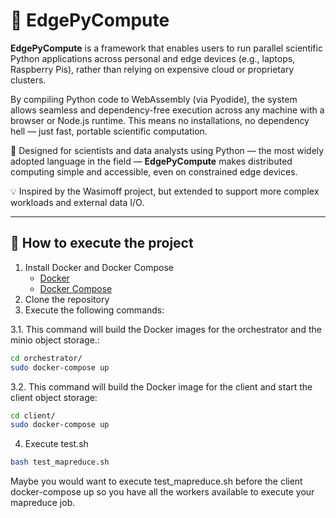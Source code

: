 # 🚀 EdgePyCompute

**EdgePyCompute** is a framework that enables users to run parallel scientific Python applications across personal and edge devices (e.g., laptops, Raspberry Pis), rather than relying on expensive cloud or proprietary clusters.

By compiling Python code to WebAssembly (via Pyodide), the system allows seamless and dependency-free execution across any machine with a browser or Node.js runtime. This means no installations, no dependency hell — just fast, portable scientific computation.

🔬 Designed for scientists and data analysts using Python — the most widely adopted language in the field — **EdgePyCompute** makes distributed computing simple and accessible, even on constrained edge devices.

💡 Inspired by the Wasimoff project, but extended to support more complex workloads and external data I/O.

---

## 🐳 How to execute the project

1. Install Docker and Docker Compose
   - [Docker](https://docs.docker.com/get-docker/)
   - [Docker Compose](https://docs.docker.com/compose/install/)
2. Clone the repository
3. Execute the following commands:

3.1. This command will build the Docker images for the orchestrator and the minio object storage.:
```bash
cd orchestrator/
sudo docker-compose up
```

3.2. This command will build the Docker image for the client and start the client object storage:
```bash
cd client/
sudo docker-compose up
```

4. Execute test.sh
```bash
bash test_mapreduce.sh
```

Maybe you would want to execute test_mapreduce.sh before the client docker-compose up so you have all the workers available to execute your mapreduce job.
